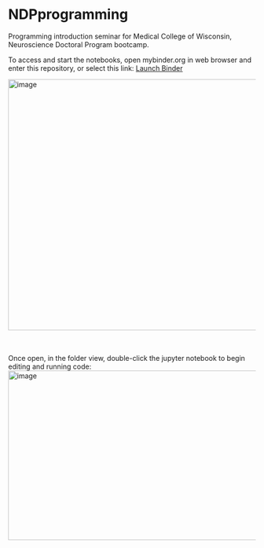 # NDPprogramming

 
Programming introduction seminar for Medical College of Wisconsin, Neuroscience Doctoral Program bootcamp.

To access and start the notebooks, open mybinder.org in web browser and enter this repository, or select this link:
<a href="https://mybinder.org/v2/gh/mdbudde/NDPprogramming.git/HEAD" target="_blank">Launch Binder</a>


<img width="1096" height="511" alt="image" src="https://github.com/user-attachments/assets/d1e769db-5a0d-4ee5-994e-0ce58d8c3a8a" />


<br><br>
Once open, in the folder view, double-click the jupyter notebook to begin editing and running code:
<img width="1366" height="345" alt="image" src="https://github.com/user-attachments/assets/718e9df9-c610-4d2d-9c94-72d59a4e530b" />


